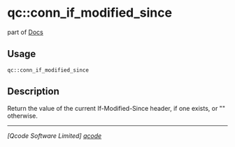 qc::conn_if_modified_since
==========================

part of [Docs](.)

Usage
-----
`qc::conn_if_modified_since `

Description
-----------
Return the value of the current If-Modified-Since header, if one exists, or "" otherwise.

----------------------------------
*[Qcode Software Limited] [qcode]*

[qcode]: www.qcode.co.uk "Qcode Software"
